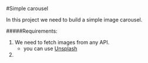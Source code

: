 #Simple carousel

In this project we need to build a simple image carousel.

#####Requirements:

1. We need to fetch images from any API.
    - you can use [Unsplash](https://unsplash.com/developers)
2. 
